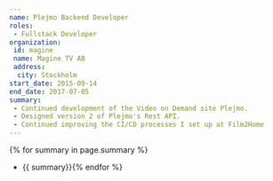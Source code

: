 ```yaml
---
name: Plejmo Backend Developer
roles: 
 - Fullstack Developer
organization:
 id: magine
 name: Magine TV AB
 address:
  city: Stockholm
start_date: 2015-09-14
end_date: 2017-07-05
summary:
 - Continued development of the Video on Demand site Plejmo.
 - Designed version 2 of Plejmo's Rest API.
 - Continued improving the CI/CD processes I set up at Film2Home
---
```

{% for summary in page.summary %}
* {{ summary}}{% endfor %}
<!--more-->